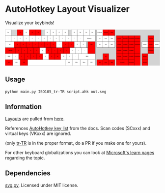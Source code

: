 # AutoHotkey Layout Visualizer

Visualize your keybinds!

![example](assets/example.png)

## Usage

`python main.py ISO105_tr-TR script.ahk out.svg`

## Information

[Layouts](/layouts/) are pulled from [here](https://raw.githubusercontent.com/ijprest/keyboard-layout-editor/refs/heads/master/layouts.json).

References [AutoHotkey key list](https://www.autohotkey.com/docs/v1/KeyList.htm) from the docs. Scan codes (SCxxx) and virtual keys (VKxxx) are ignored.

(only [tr-TR](layouts/ISO105_tr-TR.json) is in the proper format, do a PR if you make one for yours).

For other keyboard globalizations you can look at [Microsoft's learn pages](https://learn.microsoft.com/en-us/globalization/windows-keyboard-layouts) regarding the topic.

## Dependencies

[svg.py](https://github.com/orsinium-labs/svg.py), Licensed under MIT license.
